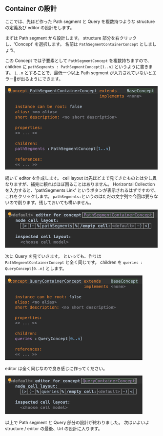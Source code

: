 ## Container の設計

ここでは、先ほど作った Path segment と Query を複数持つような structure の定義及び editor の設計をします。

まずは Path segment から設計します。
structure 部分を右クリックし、'Concept' を選択します。
名前は `PathSegmentContainerConcept` としましょう。

この Concept では子要素として `PathSegmentConcept` を複数持ちますので、children に `pathSegments : PathSegmentConcept[1..n]` というように書きます。
`1..n` とすることで、最低一つ以上 Path segment が入力されていないとエラーが出るようにできます。

<img src="./05_Container_01.png" width="500" />

続いて editor を作成します。
cell layout は先ほどまで見てきたものとは少し異なりますが、補完に頼ればほぼ困ることはありません。
Horizontal Collection を入力すると、'pathSegments Link' というボタンが表示されるはずですので、これをクリックします。
`pathSegments:`というのはただの文字列で今回は要らないので削ります。残しておいても構いません。

<img src="./05_Container_02.png" width="500" />

次に Query を見ていきます。
といっても、作りは `PathSegmentContainerConcept` と全く同じです。
children を `queries : QueryConcept[0..n]` とします。

<img src="./05_Container_03.png" width="450" />

editor は全く同じなので良き感じに作ってください。

<img src="./05_Container_04.png" width="450" />

以上で Path segment と Query 部分の設計が終わりました。
次はいよいよ structure / editor の最後、Url の設計に入ります。

